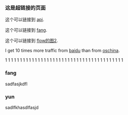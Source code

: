### 这是超链接的页面

这个可以链接到 [api](smt/api.md).

这个可以链接到 [fang](#fang).

这个可以链接到 [flow的图2](md/flow.md#图2).

I get 10 times more traffic from [baidu][1] than from [oschina][2].

1
1
1
1
1
1
1
1
1
1
1
1
1
1
1
1
1
1
1
1
1
1
1
1
1
1
1
1
1
1
1
1
1
1
1
1
1
1
1
1

### fang

sadfasjkdfl

### yun

sadlfkhasdlfasjd

[1]: https://www.baidu.com/ 'baidu'
[2]: https://www.oschina.net/ 'oschina'
